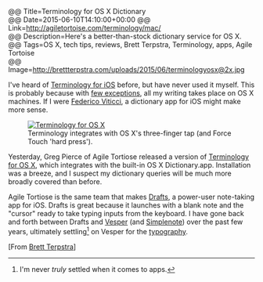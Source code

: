 @@ Title=Terminology for OS X Dictionary  
@@ Date=2015-06-10T14:10:00+00:00
@@ Link=http://agiletortoise.com/terminology/mac/  
@@ Description=Here's a better-than-stock dictionary service for OS X.  
@@ Tags=OS X, tech tips, reviews, Brett Terpstra, Terminology, apps, Agile Tortoise  
@@ Image=http://brettterpstra.com/uploads/2015/06/terminologyosx@2x.jpg  

I've heard of [Terminology for iOS][apple] before, but have never used it myself. This is probably because with [few exceptions][theoveranalyzed], all my writing takes place on OS X machines. If I were [Federico Viticci][macstories], a dictionary app for iOS might make more sense.

<figure>
	<a class="nohover" href="http://brettterpstra.com/uploads/2015/06/terminologyosx@2x.jpg">
		<img src="http://brettterpstra.com/uploads/2015/06/terminologyosx@2x.jpg" alt="Terminology for OS X" />
	</a>
	<figcaption>Terminology integrates with OS X's three-finger tap (and Force Touch 'hard press').
	</figcaption>
</figure>

Yesterday, Greg Pierce of Agile Tortiose released a version of [Terminology for OS X][term], which integrates with the built-in OS X Dictionary.app. Installation was a breeze, and I suspect my dictionary queries will be much more broadly covered than before.

Agile Tortiose is the same team that makes [Drafts][dra], a power-user note-taking app for iOS. Drafts is great because it launches with a blank note and the "cursor" ready to take typing inputs from the keyboard. I have gone back and forth between Drafts and [Vesper][ves] (and [Simplenote][simp]) over the past few years, ultimately settling[^se] on Vesper for the [typography][typ]. 

[From [Brett Terpstra][brettterpstra]]

[^se]: I'm never *truly* settled when it comes to apps. 

[apple]: https://itunes.apple.com/us/app/terminology-3-extensible-dictionary/id687798859?at=1l3vx9s
[brettterpstra]: http://brettterpstra.com/2015/06/10/the-terminology-dictionary-for-mac/
[dra]: https://itunes.apple.com/us/app/id905337691?at=1l3vx9s
[macstories]: http://www.macstories.net/stories/ipad-air-2-review-why-the-ipad-became-my-main-computer/
[simp]: https://itunes.apple.com/us/app/simplenote/id289429962?at=1l3vx9s
[term]: http://agiletortoise.com/terminology/mac/
[theoveranalyzed]: http://www.theoveranalyzed.net/2015/3/31/macbookless
[typ]: http://vesperapp.co/blog/how-to-make-a-vesper/
[ves]: https://itunes.apple.com/us/app/vesper/id655895325?at=1l3vx9s